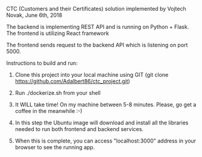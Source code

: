 CTC (Customers and their Certificates)
solution implemented by Vojtech Novak, June 6th, 2018

The backend is implementing REST API and is running on Python + Flask.
The frontend is utilizing React framework

The frontend sends request to the backend API which is listening on port 5000.


Instructions to build and run:

1. Clone this project into your local machine using GIT
	(git clone https://github.com/Adalbert86/ctc_project.git)

2. Run ./dockerize.sh from your shell

3. It WILL take time! On my machine between 5-8 minutes. Please, go get a coffee in the meanwhile :-)

4. In this step the Ubuntu image will download and install all the libraries needed to run both frontend and backend services.

5. When this is complete, you can access "localhost:3000" address in your browser to see the running app.


